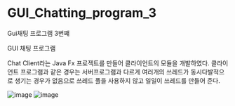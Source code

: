 # GUI_Chatting_program_3
Gui채팅 프로그램 3번쨰 

GUI 채팅 프로그램 

Chat Client라는 Java Fx 프로젝트를 만들어 클라이언트의 모듈을 개발하였다.
클라이언트 프로그램과 같은 경우는 서버프로그램과 다르게 
여러개의 쓰레드가 동시다발적으로 생기는 경우가 없음으로 쓰레드 풀을 사용하지 않고 일일이 쓰레드를 만들어 준다.

![image](https://user-images.githubusercontent.com/66203019/106471447-f8894980-64e4-11eb-9ce1-be28a24cf687.png)
![image](https://user-images.githubusercontent.com/66203019/106471518-0c34b000-64e5-11eb-9346-003b23641aeb.png)
